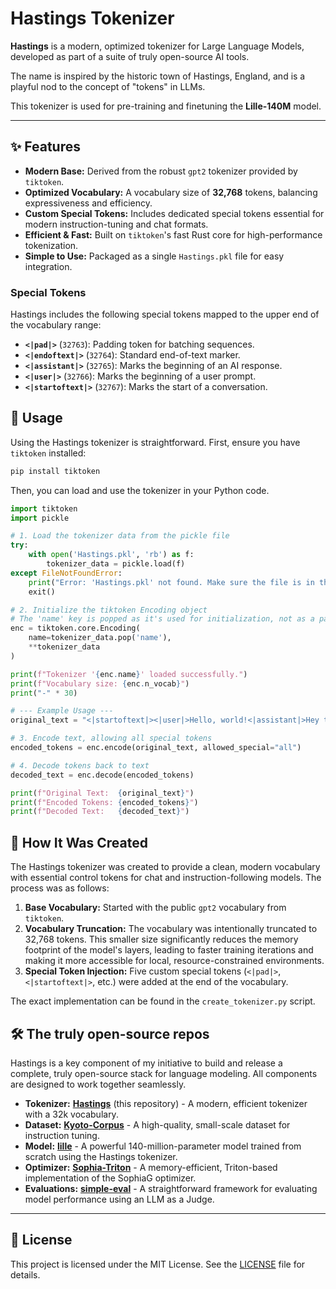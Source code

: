 # Hastings Tokenizer

**Hastings** is a modern, optimized tokenizer for Large Language Models, developed as part of a suite of truly open-source AI tools.

The name is inspired by the historic town of Hastings, England, and is a playful nod to the concept of "tokens" in LLMs.

This tokenizer is used for pre-training and finetuning the **Lille-140M** model.

---

## ✨ Features

*   **Modern Base:** Derived from the robust `gpt2` tokenizer provided by `tiktoken`.
*   **Optimized Vocabulary:** A vocabulary size of **32,768** tokens, balancing expressiveness and efficiency.
*   **Custom Special Tokens:** Includes dedicated special tokens essential for modern instruction-tuning and chat formats.
*   **Efficient & Fast:** Built on `tiktoken`'s fast Rust core for high-performance tokenization.
*   **Simple to Use:** Packaged as a single `Hastings.pkl` file for easy integration.

### Special Tokens

Hastings includes the following special tokens mapped to the upper end of the vocabulary range:

- **`<|pad|>`** (`32763`): Padding token for batching sequences.
- **`<|endoftext|>`** (`32764`): Standard end-of-text marker.
- **`<|assistant|>`** (`32765`): Marks the beginning of an AI response.
- **`<|user|>`** (`32766`): Marks the beginning of a user prompt.
- **`<|startoftext|>`** (`32767`): Marks the start of a conversation.

## 🚀 Usage

Using the Hastings tokenizer is straightforward. First, ensure you have `tiktoken` installed:

```bash
pip install tiktoken
```

Then, you can load and use the tokenizer in your Python code.

```python
import tiktoken
import pickle

# 1. Load the tokenizer data from the pickle file
try:
    with open('Hastings.pkl', 'rb') as f:
        tokenizer_data = pickle.load(f)
except FileNotFoundError:
    print("Error: 'Hastings.pkl' not found. Make sure the file is in the correct path.")
    exit()

# 2. Initialize the tiktoken Encoding object
# The 'name' key is popped as it's used for initialization, not as a parameter.
enc = tiktoken.core.Encoding(
    name=tokenizer_data.pop('name'),
    **tokenizer_data
)

print(f"Tokenizer '{enc.name}' loaded successfully.")
print(f"Vocabulary size: {enc.n_vocab}")
print("-" * 30)

# --- Example Usage ---
original_text = "<|startoftext|><|user|>Hello, world!<|assistant|>Hey there!<|endoftext|>"

# 3. Encode text, allowing all special tokens
encoded_tokens = enc.encode(original_text, allowed_special="all")

# 4. Decode tokens back to text
decoded_text = enc.decode(encoded_tokens)

print(f"Original Text:  {original_text}")
print(f"Encoded Tokens: {encoded_tokens}")
print(f"Decoded Text:   {decoded_text}")
```

## 🎨 How It Was Created

The Hastings tokenizer was created to provide a clean, modern vocabulary with essential control tokens for chat and instruction-following models. The process was as follows:

1.  **Base Vocabulary:** Started with the public `gpt2` vocabulary from `tiktoken`.
2.  **Vocabulary Truncation:** The vocabulary was intentionally truncated to 32,768 tokens. This smaller size significantly reduces the memory footprint of the model's layers, leading to faster training iterations and making it more accessible for local, resource-constrained environments.
3.  **Special Token Injection:** Five custom special tokens (`<|pad|>`, `<|startoftext|>`, etc.) were added at the end of the vocabulary.

The exact implementation can be found in the `create_tokenizer.py` script.

## 🛠️ The truly open-source repos

Hastings is a key component of my initiative to build and release a complete, truly open-source stack for language modeling. All components are designed to work together seamlessly.

*   **Tokenizer:** **[Hastings](https://github.com/Nikityyy/Hastings)** (this repository) - A modern, efficient tokenizer with a 32k vocabulary.
*   **Dataset:** **[Kyoto-Corpus](https://github.com/Nikityyy/Kyoto-Corpus)** - A high-quality, small-scale dataset for instruction tuning.
*   **Model:** **[lille](https://github.com/Nikityyy/lille)** - A powerful 140-million-parameter model trained from scratch using the Hastings tokenizer.
*   **Optimizer:** **[Sophia-Triton](https://github.com/Nikityyy/Sophia-Triton)** - A memory-efficient, Triton-based implementation of the SophiaG optimizer.
*   **Evaluations:** **[simple-eval](https://github.com/Nikityyy/simple-eval)** - A straightforward framework for evaluating model performance using an LLM as a Judge.

---

## 📜 License

This project is licensed under the MIT License. See the [LICENSE](.../LICENSE) file for details.
